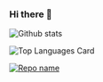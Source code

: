 ### Hi there 👋

![Github stats](https://github-readme-stats.vercel.app/api?username=collo-n&theme=highcontrast&show_icons=true&count_private=true)

![Top Languages Card](https://github-readme-stats.vercel.app/api/top-langs/?username=collo-n&layout=compact)

[![Repo name](https://github-readme-stats.vercel.app/api/pin/?username=collo-n&repo=repo-name)](https://github.com/yourusername/repo-name)





